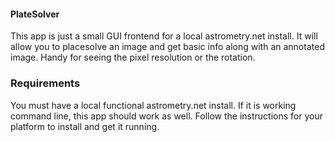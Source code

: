 #### PlateSolver

This app is just a small GUI frontend for a local astrometry.net install. It will allow you to placesolve an image and get basic info along with an annotated image. Handy for seeing the pixel resolution or the rotation.

### Requirements

You must have a local functional astrometry.net install. If it is working command line, this app should work as well. Follow the instructions for your platform to install and get it running.
